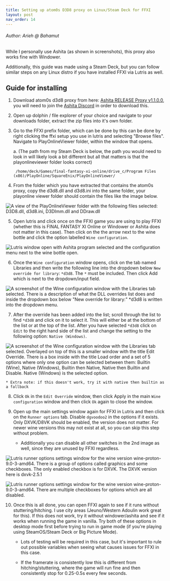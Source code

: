 ```yaml
---
title: Setting up atom0s D3D8 proxy on Linux/Steam Deck for FFXI
layout: post
nav_order: 14
---
```

###### Author: Arieh @ Bahamut

While I personally use Ashita (as shown in screenshots), this proxy also works fine with Windower.

Additionally, this guide was made using a Steam Deck, but you can follow similar steps on any Linux distro if you have installed FFXI via Lutris as well.

## Guide for installing

1. Download atom0s d3d8 proxy from here: [⁠Ashita⁠ RELEASE Proxy v1.1.0.0](https://discord.com/channels/264673946257850368/1127340838918291606/1127340838918291606), you will need to join the [Ashita Discord](https://discord.gg/ashita) in order to download this.

2. Open up dolphin / file explorer of your choice and navigate to your downloads folder, extract the zip files into it's own folder.

3. Go to the FFXI prefix folder, which can be done by this can be done by right clicking the ffxi setup you use in lutris and selecting "Browse files". Navigate to PlayOnlineViewer folder, within the window that opens.

    a. (The path from my Steam Deck is below, the path you would need to look in will likely look a bit different but all that matters is that the playonlineviewer folder looks correct)

        /home/deck/Games/final-fantasy-xi-online/drive_c/Program Files (x86)/PlayOnline/SquareEnix/PlayOnlineViewer/

4. From the folder which you have extracted that contains the atom0s proxy, copy the d3d8.dll and d3d8.ini into the same folder, your playonline viewer folder should contain the files like the image below.

![A view of the PlayOnlineViewer folder with the following files selected: D3D8.dll, d3d8.ini, D3DImm.dll and DDraw.dll](/assets/images/troubleshooting/setting-up-atomos-proxy/atomos-1.png)

5. Open lutris and click once on the FFXI game you are using to play FFXI (whether this is FINAL FANTASY XI Online or Windower or Ashita does not matter in this case). Then click on the the arrow next to the wine bottle and click the option labelled `Wine configuration`.

![Lutris window open with Ashita program selected and the configuration menu next to the wine bottle open.](/assets/images/troubleshooting/setting-up-atomos-proxy/atomos-2.png)

6. Once the `Wine configuration` window opens, click on the tab named Libraries and then write the following line into the dropdown below `New override for library`: `*d3d8`. The `*` must be included. Then click Add which is next to the dropdown/input field.

![A screenshot of the Wine configuration window with the Libraries tab selected. There is a description of what the DLL overrides list does and inside the dropdown box below "New override for library:" *d3d8 is written into the dropdown menu.](/assets/images/troubleshooting/setting-up-atomos-proxy/atomos-3.png)

7. After the override has been added into the list; scroll through the list to find `*d3d8` and click on it to select it. This will either be at the bottom of the list or at the top of the list. After you have selected `*d3d8` click on `Edit` to the right hand side of the list and change the setting to the following option: `Native (Windows)`.

![A screenshot of the Wine configuration window with the Libraries tab selected. Overlayed on top of this is a smaller window with the title Edit Override. There is a box inside with the title Load order and a set of 5 options where only one option can be selected between them: Builtin (Wine), Native (Windows), Builtin then Native, Native then Builtin and Disable. Native (Windows) is the selected option.](/assets/images/troubleshooting/setting-up-atomos-proxy/atomos-4.png)

    * Extra note: if this doesn't work, try it with native then builtin as a fallback

8. Click `Ok` in the `Edit Override` window, then click Apply in the main `Wine configuration` window and then click `Ok` again to close the window.

9. Open up the main settings window again for FFXI in Lutris and then click on the `Runner options` tab. Disable `dgvoodoo2` in the options if it exists. Only DXVK/D8VK should be enabled, the version does not matter. For newer wine versions this may not exist at all, so you can skip this step without problem.

    - Additionally you can disable all other switches in the 2nd image as well, since they are unused by FFXI regardless.

![Lutris runner options settings window for the wine version wine-proton-9.0-3-amd64. There is a group of options called graphics and some checkboxes. The only enabled checkbox is for DXVK. The DXVK version here is dxvk-2.5.1](/assets/images/troubleshooting/setting-up-atomos-proxy/atomos-5.png)

![Lutris runner options settings window for the wine version wine-proton-9.0-3-amd64. There are multiple checkboxes for options which are all disabled.](/assets/images/troubleshooting/setting-up-atomos-proxy/atomos-6.png)

10. Once this is all done, you can open FFXI again to see if it runs without stuttering/hitching. I use city areas (Jeuno/Western Adoulin work great for this). If this does not work, try it without windower/ashita and see if it works when running the game in vanilla. Try both of these options in desktop mode first before trying to run in game mode (if you're playing using SteamOS/Steam Deck or Big Picture Mode).

    - Lots of testing will be required in this case, but it's important to rule out possible variables when seeing what causes issues for FFXI in this case.

    - If the framerate is consistently low this is different from hitching/stuttering, where the game will run fine and then consistently stop for 0.25-0.5s every few seconds.


